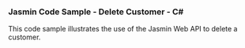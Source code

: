 ### Jasmin Code Sample - Delete Customer - C#

This code sample illustrates the use of the Jasmin Web API to delete a customer.